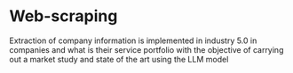 # Web-scraping
Extraction of company information is implemented in industry 5.0 in companies and what is their service portfolio with the objective of carrying out a market study and state of the art using the LLM model
